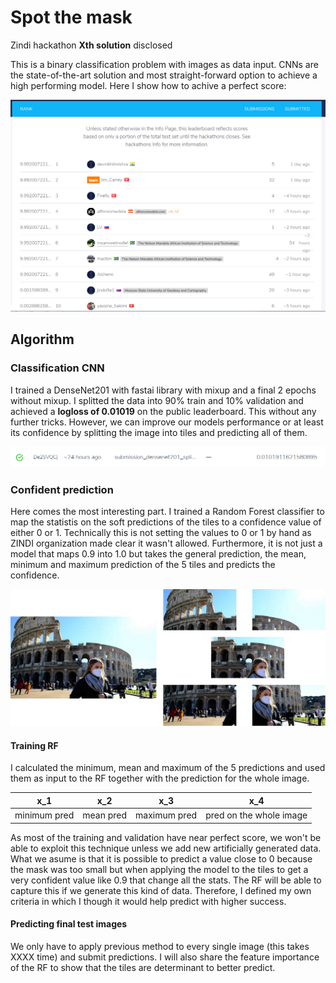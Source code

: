 # Spot the mask
Zindi hackathon **Xth solution** disclosed

This is a binary classification problem with images as data input. CNNs are the state-of-the-art solution and most straight-forward option to achieve a high performing model. Here I show how to achive a perfect score:

![leaderboard](https://github.com/alfonmedela/spot_the_mask/blob/master/imgs/public_leaderboard.PNG)

## Algorithm 

### Classification CNN

I trained a DenseNet201 with fastai library with mixup and a final 2 epochs without mixup. I splitted the data into 90% train and 10% validation and achieved a **logloss of 0.01019** on the public leaderboard. This without any further tricks. However, we can improve our models performance or at least its confidence by splitting the image into tiles and predicting all of them.

![submission](https://github.com/alfonmedela/spot_the_mask/blob/master/imgs/cnn_pred.PNG)

### Confident prediction

Here comes the most interesting part. I trained a Random Forest classifier to map the statistis on the soft predictions of the tiles to a confidence value of either 0 or 1. Technically this is not setting the values to 0 or 1 by hand as ZINDI organization made clear it wasn't allowed. Furthermore, it is not just a model that maps 0.9 into 1.0 but takes the general prediction, the mean, minimum and maximum prediction of the 5 tiles and predicts the confidence.

![tiles](https://github.com/alfonmedela/spot_the_mask/blob/master/imgs/tiles_diagram.png)

#### Training RF

I calculated the minimum, mean and maximum of the 5 predictions and used them as input to the RF together with the prediction for the whole image.

| x_1           |  x_2          | x_3          | x_4          | 
| ------------- | ------------- |------------- | ------------- |
| minimum pred   | mean pred        | maximum pred        | pred on the whole image |

As most of the training and validation have near perfect score, we won't be able to exploit this technique unless we add new artificially generated data. What we asume is that it is possible to predict a value close to 0 because the mask was too small but when applying the model to the tiles to get a very confident value like 0.9 that change all the stats. The RF will be able to capture this if we generate this kind of data. Therefore, I defined my own criteria in which I though it would help predict with higher success.

#### Predicting final test images

We only have to apply previous method to every single image (this takes XXXX time) and submit predictions. I will also share the feature importance of the RF to show that the tiles are determinant to better predict.

